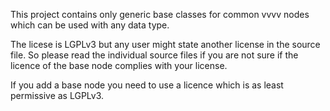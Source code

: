 This project contains only generic base classes for common vvvv nodes which can be used with any data type.

The licese is LGPLv3 but any user might state another license in the source file. So please read the individual source files if you are not sure if the licence of the base node complies with your license.

If you add a base node you need to use a licence which is as least permissive as LGPLv3.
